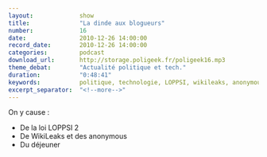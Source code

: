 ```yaml
---
layout:             show
title:              "La dinde aux blogueurs"
number:             16
date:               2010-12-26 14:00:00
record_date:        2010-12-26 14:00:00
categories:         podcast
download_url:       http://storage.poligeek.fr/poligeek16.mp3
theme_debat:        "Actualité politique et tech."
duration:           "0:48:41"
keywords:           politique, technologie, LOPPSI, wikileaks, anonymous
excerpt_separator:  "<!--more-->"
---
```



On y cause :

- De la loi LOPPSI 2
- De WikiLeaks et des anonymous
- Du déjeuner

